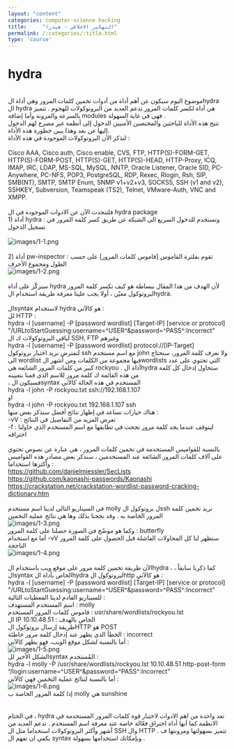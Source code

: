 ```yaml
---
layout: "content"
categories: computer-science hacking
title:     "التهكير الاخلاقي - هيدرا"
permalink: /:categories/:title.html
type: 'course'
---
```


<div class="row">
<h1 class="col-12 text-center">hydra</h1><br/>
موضوع اليوم سيكون عن أهم أداة من أدوات تخمين كلمات المرور وهي أداة الhydra <br />ال hydra هي أداة لكسر كلمات المرور تدعم العديد من البروتوكولات للهجوم . تتميز بالسرعة والمرونة وأما إضافة modules فهي في غاية السهولة . <br />تتيح هذه الأداة للباحثين والمختصين الأمنيين الدخول إلى أنظمة غير مصرح لهم الدخول إليها عن بعد وهذا يبين خطورة هذه الأداة.<br />لنذكر الآن البروتوكولات الموجودة في هذه الأداة :<br /><br /> Cisco AAA, Cisco auth, Cisco enable, CVS, FTP, HTTP(S)-FORM-GET, HTTP(S)-FORM-POST, HTTP(S)-GET, HTTP(S)-HEAD, HTTP-Proxy, ICQ, IMAP, IRC, LDAP, MS-SQL, MySQL, NNTP, Oracle Listener, Oracle SID, PC-Anywhere, PC-NFS, POP3, PostgreSQL, RDP, Rexec, Rlogin, Rsh, SIP, SMB(NT), SMTP, SMTP Enum, SNMP v1+v2+v3, SOCKS5, SSH (v1 and v2), SSHKEY, Subversion, Teamspeak (TS2), Telnet, VMware-Auth, VNC and XMPP.<br /> <br /> فلنتحدث الآن عن الادوات الموجودة في ال hydra package <br /> 1) أداة hydra : وتستخدم للدخول السريع الى الشبكة عن طريق كسر كلمة المرور في تسجيل الدخول<br /> <br /><img class="content-image" src="/assets/img/hydra/1-1.png" alt="images/1-1.png" /><br /> <br /> 2) أداة pw-inspector : تقوم بفلترة القاموس [قاموس كلمات المرور] على حسب الطول ومجموع الأحرف <br /> <img class="content-image" src="/assets/img/hydra/1-2.png" alt="images/1-2.png" /><br /> <br /> سنركّز على أداة hydra لأن الهدف من هذا المقال ببساطة هو كيف تكسر كلمة المرور لبروتوكول معيّن ، أولا يجب علينا معرفة طريقة استخدام الhydra.<br /> <br /> الsyntax لاستخدام hydra هو كالآتي : <br />لل HTTP :<br />hydra -l [username] -P [password wordlist] [Target-IP] [service or protocol] "/URLtoStartGuessing:username=^USER^&amp;password=^PASS^:Incorrect" <br />لباقي البروتوكولات ك ال SSH, FTP وغيرهم<br />hydra -l [username] -P [password wordlist] protocol://[IP-Target] <br />لنفترض نريد اختبار بروتوكول ssh مع اسم مستخدم john ولا نعرف كلمة المرور، سنحتاج الى wordlist فيها مجموعة من الكلمات ومن أشهر الwordlists التي تحتوي على عدد كبير من كلمات المرور الشائعة هي rockyou . أداة الhydra ستحاول إدخال كل كلمة من هذه القائمة ك كلمة مرور للاسم الذي قمنا بتعيينه<br /> ، فسيكون الsyntax المستخدم في هذه الحالة كالآتي <br />hydra -l john -P rockyou.txt ssh://192.168.1.107<br />او <br />hydra -l john -P rockyou.txt 192.168.1.107 ssh<br />هناك خيارات تساعد في إظهار نتائج أفضل سنذكر بعض منها : <br />-vV : تعرض المزيد من التفاصيل في النتائج <br />-f : ليتوقف عندما يجد كلمة مرور نجحت في تطابقها مع اسم المستخدم الذي حاولنا اختراقه<br /><br />بالنسبة للقواميس المستخدمة في تخمين كلمات المرور ، هي عبارة عن نصوص تحتوي على آلاف كلمات المرور الشائعة عند المستخدمين ، سنذكر بعض مصادر هذه القواميس وأكثرها استخداما : <br /><a href="https://github.com/danielmiessler/SecLists">https://github.com/danielmiessler/SecLists</a> <br /><a href="https://github.com/kaonashi-passwords/Kaonashi">https://github.com/kaonashi-passwords/Kaonashi</a><br /><a href="https://crackstation.net/crackstation-wordlist-password-cracking-dictionary.htm">https://crackstation.net/crackstation-wordlist-password-cracking-dictionary.htm</a><br /><br />في السيناريو التالي لدينا اسم مستخدم molly ل بروتوكول الssh نريد تخمين كلمة المرور الخاصة به . وقد نجحنا بذلك وها هي نتائج عملية التخمين <br /><img class="content-image" src="images/1-3.png" alt="images/1-3.png" /><br />وكما هو موضّح في الصورة حصلنا على كلمة المرور : butterfly <br />أما مع استخدام -vV ستظهر لنا كل المحاولات الفاشلة قبل الحصول على كلمة المرور الناجحة <br /><img class="content-image" src="images/1-4.png" alt="images/1-4.png" /><br /><br />الآن طريقة تخمين كلمة مرور على موقع ويب باستخدام الhydra ، كما ذكرنا سابقاً ، الsyntax الخاص بأداة الhydra لبروتوكول الhttp هو كالآتي : <br />hydra -l [username] -P [password wordlist] [Target-IP] [service or protocol] "/URLtoStartGuessing:username=^USER^&amp;password=^PASS^:Incorrect" <br />للسيناريو القادم لدينا المعطيات التالية : <br />اسم المستخدم المستهدف : molly <br />قاموس كلمات المرور المستخدم : usr/share/wordlists/rockyou.lst<br />ال IP الخاص بالهدف : 10.10.48.51<br />طريقة إرسال بروتوكول الHTTP هو POST <br />الخطأ الذي يظهر عند إدخال كلمة مرور خاطئة : incorrect <br />أما بالنسبة لشكل موقع الويب، فهو يظهر كالآتي : <br /><img class="content-image" src="images/1-5.png" alt="images/1-5.png" /><br />الشكل الأخير للsyntax المُستخدم : <br />hydra -l molly -P /usr/share/wordlists/rockyou.lst 10.10.48.51 http-post-form “/login:username=^USER^&amp;password=^PASS^:Incorrect”<br />أما بالنسبة لنتائج عملية التخمين فهي كالآتي :<br /><img class="content-image" src="images/1-6.png" alt="images/1-6.png" /><br />إذا كلمة المرور الخاصة ب molly هي sunshine <br /><br /><br />في الختام ، hydra تعد واحدة من اهم الادوات لاختبار قوة كلمات المرور المستخدمة في الانظمة كما أنها أداة اختراق فعّالة خاصة عند معرفة اسم المستخدم . تدعم العديد من أشهر وأكثر البروتوكولات استخداما مثل ال SSH وال HTTP . تتميز بسهولتها ومرونتها ف يكفي ان تفهم ال syntax وبإمكانك استخدامها بسهولة .</div>

